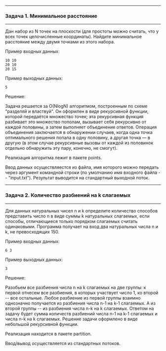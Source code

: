 ---------------------------

### Задача 1. Минимальное расстояние

---------------------------

Дан набор из N точек на плоскости (для простоты можно считать, что у всех точек целочисленные координаты). Найдите минимальное расстояние между двумя точками из этого набора.

Пример входных данных:
```
10 10
20 10
20 15
```

Пример выходных данных:
```
5
```

Решение:

Задача решается за O(NlogN) алгоритмом, построенным по схеме "разделяй и властвуй". Он оформлен в виде рекурсивной функции, которой передаётся множество точек; эта рекурсивная функция разбивает это множество пополам, вызывает себя рекурсивно от каждой половины, а затем выполняет объединение ответов. Операция объединения заключается в обнаружении случаев, когда одна точка оптимального решения попала в одну половину, а другая точка — в другую (в этом случае рекурсивные вызовы от каждой из половинок отдельно обнаружить эту пару, конечно, не смогут).

Реализация алгоритма лежит в пакете points.

Ввод данных осуществляестся из файла, имя которого можно передать через аргумент командной строки (по умолчанию имя входного файла -- "input.txt").
Результат выводится на стандартный выходной поток.

---------------------------

### Задача 2. Количество разбиений на k слагаемых

---------------------------

Для данных натуральных чисел n и k определите количество способов представить число n в виде суммы k натуральных слагаемых, если способы, отличающиеся только порядком слагаемых считать одинаковыми.
Программа получает на вход два натуральных числа n и k, не превосходящих 150.

Пример входных данных:
```
6 3
```
Пример выходных данных:
```
3
```

Решение:

Разобьем все разбиения числа n на k слагаемых на две группы: к первой отнесем все разбиения, в которых участвует число 1, ко второй -- все остальные. Любое разбиение из первой группы взаимно однозначно получается из разбиения числа n-1 на k-1 слагаемых. А из второй группы -- из разбиения числа n-k на k слагаемых. Ответом на задачу будет сумма количеств разбиений числа n-1 на k-1 слагаемых и числа n-k на k слагаемых.
Решение задачи оформлено в виде небольшой рекурсивной функции.

Реализация находится в пакете partition.

Ввод/вывод осуществляется из стандартных потоков.
